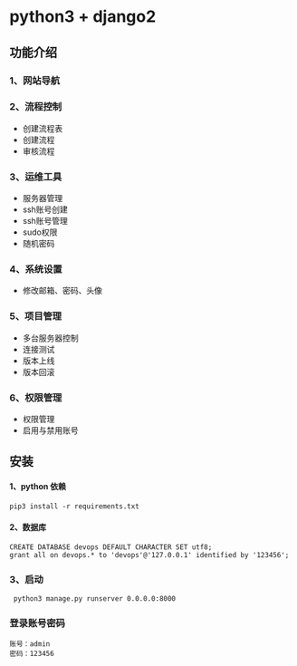 # python3 + django2

## 功能介绍
### 1、网站导航 
### 2、流程控制
- 创建流程表
- 创建流程
- 审核流程
### 3、运维工具
- 服务器管理
- ssh账号创建
- ssh账号管理
- sudo权限
- 随机密码
### 4、系统设置
- 修改邮箱、密码、头像
### 5、项目管理
- 多台服务器控制
- 连接测试
- 版本上线
- 版本回滚
### 6、权限管理
- 权限管理
- 启用与禁用账号



## 安装

#### 1、python 依赖
```
pip3 install -r requirements.txt
```

#### 2、数据库
```
CREATE DATABASE devops DEFAULT CHARACTER SET utf8;
grant all on devops.* to 'devops'@'127.0.0.1' identified by '123456';

```

### 3、启动
```
 python3 manage.py runserver 0.0.0.0:8000
```

### 登录账号密码
```
账号：admin
密码：123456
```




